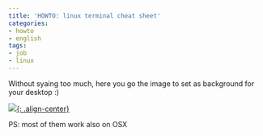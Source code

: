 ```yaml
---
title: 'HOWTO: linux terminal cheat sheet'
categories:
- howto
- english
tags:
- job
- linux
---
```

Without syaing too much, here you go the image to set as background
for your desktop :)

[![]({{site.url}}/assets/images/linux-cheat-sheet.png){: .align-center}]({{site.url}}/assets/images/linux-cheat-sheet.png)

PS: most of them work also on OSX
